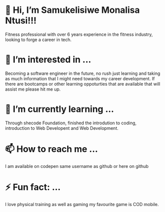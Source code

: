 # 👋 Hi, I’m Samukelisiwe Monalisa Ntusi!!!
Fitness professional with over 6 years experience in the fitness industry, looking to forge a career in tech.

# 👀 I’m interested in ...
  Becoming a software engineer in the future, no rush just learning and taking as much information that I might need towards my career development.
  If there are bootcamps or other learning oppoturties that are available that will assist me please hit me up.
# 🌱 I’m currently learning ...
  Through shecode Foundation, finished the introdution to coding, introduction to Web Developent and Web Development.
# 📫 How to reach me ...
  I am available on codepen same username as github or here on github
# ⚡ Fun fact: ...
  I love physical training as well as gaming my favourite game is COD mobile.


